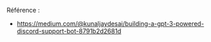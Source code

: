 Référence : 
* https://medium.com/@kunaljaydesai/building-a-gpt-3-powered-discord-support-bot-8791b2d2681d